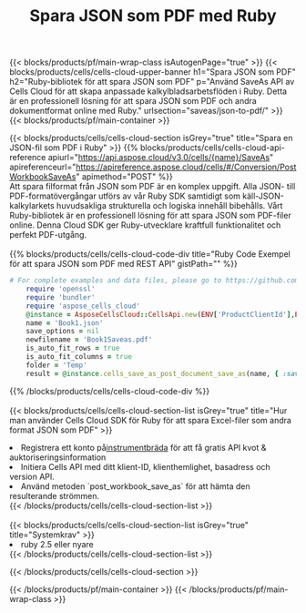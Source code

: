 ﻿---
title:  Spara JSON som PDF med Ruby
description:  Använder Aspose.Cells Cloud SDK för Ruby för att spara fil i JSON-format som fil i PDF-format.
---
{{< blocks/products/pf/main-wrap-class isAutogenPage="true" >}}
{{< blocks/products/cells/cells-cloud-upper-banner h1="Spara JSON som PDF" h2="Ruby-bibliotek för att spara JSON som PDF" p="Använd SaveAs API av Cells Cloud för att skapa anpassade kalkylbladsarbetsflöden i Ruby. Detta är en professionell lösning för att spara JSON som PDF och andra dokumentformat online med Ruby." urlsection="saveas/json-to-pdf/" >}}
{{< blocks/products/pf/main-container >}}

{{< blocks/products/cells/cells-cloud-section isGrey="true" title="Spara en JSON-fil som PDF i Ruby" >}}
{{% blocks/products/cells/cells-cloud-api-reference apiurl="https://api.aspose.cloud/v3.0/cells/{name}/SaveAs" apireferenceurl="https://apireference.aspose.cloud/cells/#/Conversion/PostWorkbookSaveAs" apimethod="POST" %}}
<br/>
Att spara filformat från JSON som PDF är en komplex uppgift. Alla JSON- till PDF-formatövergångar utförs av vår Ruby SDK samtidigt som käll-JSON-kalkylarkets huvudsakliga strukturella och logiska innehåll bibehålls. Vårt Ruby-bibliotek är en professionell lösning för att spara JSON som PDF-filer online. Denna Cloud SDK ger Ruby-utvecklare kraftfull funktionalitet och perfekt PDF-utgång.
<br/>
<br/>
{{% blocks/products/cells/cells-cloud-code-div title="Ruby Code Exempel för att spara JSON som PDF med REST API" gistPath="" %}}
  
```ruby
# For complete examples and data files, please go to https://github.com/aspose-cells-cloud/aspose-cells-cloud-ruby/
    require 'openssl'
    require 'bundler'
    require 'aspose_cells_cloud'
    @instance = AsposeCellsCloud::CellsApi.new(ENV['ProductClientId'],ENV['ProductClientSecret'])
    name = 'Book1.json'
    save_options = nil
    newfilename = 'Book1Saveas.pdf'
    is_auto_fit_rows = true
    is_auto_fit_columns = true
    folder = 'Temp'
    result = @instance.cells_save_as_post_document_save_as(name, { :save_options=>save_options, :newfilename=>(folder+"/"+newfilename), :is_auto_fit_rows=>is_auto_fit_rows, :is_auto_fit_columns=>is_auto_fit_columns, :folder=>folder})
```
  
{{% /blocks/products/cells/cells-cloud-code-div %}}
<br/>
<br/>
{{< blocks/products/cells/cells-cloud-section-list isGrey="true" title="Hur man använder Cells Cloud SDK för Ruby för att spara Excel-filer som andra format JSON som PDF" >}}
<li> Registrera ett konto på<a href="https://dashboard.aspose.cloud/">instrumentbräda</a> för att få gratis API kvot & auktoriseringsinformation</li>
<li>Initiera Cells API med ditt klient-ID, klienthemlighet, basadress och version API.</li>
<li>Använd metoden `post_workbook_save_as` för att hämta den resulterande strömmen.</li>
{{< /blocks/products/cells/cells-cloud-section-list >}}
<br/>
<br/>
{{< blocks/products/cells/cells-cloud-section-list isGrey="true" title="Systemkrav" >}}
<li>ruby 2.5 eller nyare</li>
{{< /blocks/products/cells/cells-cloud-section-list >}}

{{< /blocks/products/cells/cells-cloud-section >}}

{{< /blocks/products/pf/main-container >}}
{{< /blocks/products/pf/main-wrap-class >}}
